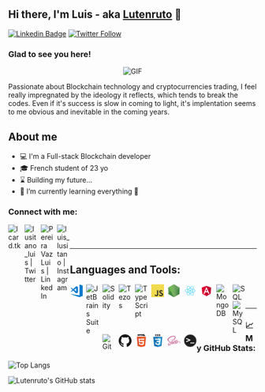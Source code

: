 ## Hi there, I'm Luis - aka [Lutenruto][website] 👋

[![Linkedin Badge](https://img.shields.io/badge/-LinkedIn-0e76a8?style=for-the-badge&flat-square&logo=Linkedin&logoColor=white)][linkedin]
[![Twitter Follow](https://img.shields.io/twitter/follow/lusitano_luis?color=1DA1F2&logo=twitter&style=for-the-badge)](https://twitter.com/intent/follow?original_referer=https%3A%2F%2Fgithub.com%2Flusitano_luis&screen_name=lusitano_luis)
<!-- [![Website](https://img.shields.io/website?label=lcard.tk&style=for-the-badge&url=https%3A%2F%2Flcard.tk)](website) -->

### Glad to see you here! 

<p align="center">
  <img alt="GIF" src="https://nsa40.casimages.com/img/2021/08/10/210810102500368691.gif"/>
</p>

Passionate about Blockchain technology and cryptocurrencies trading, I feel really impregnated by the ideology it reflects, which tends to break the codes. Even if it's success is slow in coming to light, it's implentation seems to me obvious and inevitable in the coming years.


## About me

- 💻 I'm a Full-stack Blockchain developer
- 🎓 French student of 23 yo
- ⌛ Building my future...
- 🌱 I’m currently learning everything 🤣

### Connect with me:

[<img align="left" alt="lcard.tk" width="26px" src="https://img.icons8.com/color/48/000000/globe--v1.png" />][website]
[<img align="left" style="margin-left:0.5em" alt="lusitano_luis | Twitter" width="26px" src="https://img.icons8.com/color/48/000000/twitter--v1.png" />][twitter]
[<img align="left" style="margin-left:0.5em" alt="Pereira Vaz Luis | LinkedIn" width="26px" src="https://img.icons8.com/color/48/000000/linkedin.png" />][linkedin]
[<img align="left" style="margin-left:0.5em" alt="luis_lusitano | Instagram" width="26px" src="https://img.icons8.com/fluency/48/000000/instagram-new.png" />][instagram]

<br />
<br />

---

## Languages and Tools:

<img align="left" alt="Visual Studio Code" width="26px" src="https://raw.githubusercontent.com/github/explore/80688e429a7d4ef2fca1e82350fe8e3517d3494d/topics/visual-studio-code/visual-studio-code.png" />
<img align="left" style="margin-left:0.5em" alt="JetBrains Suite" width="26px" src="https://nsa40.casimages.com/img/2021/08/10/210810112809551851.png" />
<img align="left" style="margin-left:0.5em" alt="Solidity" width="26px" src="https://nsa40.casimages.com/img/2021/08/10/210810112543288671.png"/>
<img align="left" style="margin-left:0.5em" alt="Tezos" width="26px" src="https://nsa40.casimages.com/img/2021/08/10/210810111602587028.png"/>
<img align="left" style="margin-left:0.5em" alt="Type Script" width="26px" src="https://cdn.iconscout.com/icon/free/png-512/typescript-1174965.png"/>
<img align="left" style="margin-left:0.5em" alt="JavaScript" width="26px" src="https://raw.githubusercontent.com/github/explore/80688e429a7d4ef2fca1e82350fe8e3517d3494d/topics/javascript/javascript.png" />
<img align="left" style="margin-left:0.5em" alt="Node.js" width="26px" src="https://raw.githubusercontent.com/github/explore/80688e429a7d4ef2fca1e82350fe8e3517d3494d/topics/nodejs/nodejs.png" />
<img align="left" style="margin-left:0.5em" alt="React" width="26px" src="https://raw.githubusercontent.com/github/explore/80688e429a7d4ef2fca1e82350fe8e3517d3494d/topics/react/react.png" />
<img align="left" style="margin-left:0.5em" alt="Angular" width="26px" src="https://raw.githubusercontent.com/github/explore/80688e429a7d4ef2fca1e82350fe8e3517d3494d/topics/angular/angular.png" />
<img align="left" style="margin-left:0.5em" alt="MongoDB" width="26px" src="https://nsa40.casimages.com/img/2021/08/10/210810114311388696.png" />
<img align="left" style="margin-left:0.5em" alt="SQL" width="26px" src="https://nsa40.casimages.com/img/2021/08/10/210810114413172539.png" />
<img align="left" style="margin-left:0.5em" alt="MySQL" width="26px" src="https://nsa40.casimages.com/img/2021/08/10/210810114731720640.png" />
<img align="left" style="margin-left:0.5em" alt="Git" width="26px" src="https://nsa40.casimages.com/img/2021/08/10/210810115611420189.png" />
<img align="left" style="margin-left:0.5em" alt="GitHub" width="26px" src="https://raw.githubusercontent.com/github/explore/78df643247d429f6cc873026c0622819ad797942/topics/github/github.png" />
<img align="left" style="margin-left:0.5em" alt="HTML5" width="26px" src="https://raw.githubusercontent.com/github/explore/80688e429a7d4ef2fca1e82350fe8e3517d3494d/topics/html/html.png" />
<img align="left" style="margin-left:0.5em" alt="CSS3" width="26px" src="https://raw.githubusercontent.com/github/explore/80688e429a7d4ef2fca1e82350fe8e3517d3494d/topics/css/css.png" />
<img align="left" style="margin-left:0.5em" alt="Sass" width="26px" src="https://raw.githubusercontent.com/github/explore/80688e429a7d4ef2fca1e82350fe8e3517d3494d/topics/sass/sass.png" />
<img align="left" style="margin-left:0.5em" alt="Terminal" width="26px" src="https://raw.githubusercontent.com/github/explore/80688e429a7d4ef2fca1e82350fe8e3517d3494d/topics/terminal/terminal.png" />

<br />
<br />

---

### 📈 My GitHub Stats:

<!-- <img height="180em" alt="Lutenruto GitHub Stats" src="https://github-readme-stats.vercel.app/api/top-langs/?username=Lutenruto&exclude_repo=KNN-Image-Classification&show_icons=true&hide_border=true&layout=compact&langs_count=8"/> -->

![Top Langs](https://github-readme-stats.vercel.app/api/top-langs/?username=Lutenruto&exclude_repo=KNN-Image-Classification&show_icons=true&hide_border=true&layout=compact&langs_count=8)

![Lutenruto's GitHub stats](https://github-readme-stats.vercel.app/api?username=lutenruto&show_icons=true&theme=radical)

[website]: //
[twitter]: https://twitter.com/lusitano_luis
[instagram]: https://instagram.com/luis_lusitano
[linkedin]: https://www.linkedin.com/in/luispereiravaz/
[course]: //
[youtube]: //
